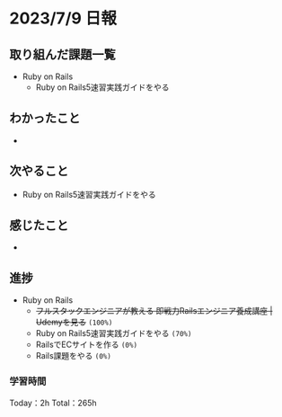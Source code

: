 # 2023/7/9 日報

## 取り組んだ課題一覧
- Ruby on Rails
    - Ruby on Rails5速習実践ガイドをやる

## わかったこと
-

## 次やること
- Ruby on Rails5速習実践ガイドをやる

## 感じたこと
-

## 進捗
- Ruby on Rails
    - ~~フルスタックエンジニアが教える 即戦力Railsエンジニア養成講座 | Udemyを見る~~ ``(100%)``
    - Ruby on Rails5速習実践ガイドをやる ``(70%)``
    - RailsでECサイトを作る ``(0%)``
    - Rails課題をやる ``(0%)``

### 学習時間
Today：2h Total：265h
